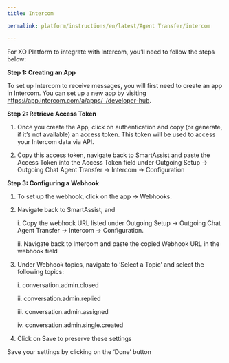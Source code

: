 ```yaml
---
title: Intercom

permalink: platform/instructions/en/latest/Agent Transfer/intercom

---
```

For XO Platform to integrate with Intercom, you’ll need to follow the steps below:

<container>

**Step 1: Creating an App**

To set up Intercom to receive messages, you will first need to create an app in Intercom. You can set up a new app by visiting https://app.intercom.com/a/apps/_/developer-hub.

</container>

<container>

**Step 2: Retrieve Access Token**

1. Once you create the App, click on authentication and copy (or generate, if it’s not available) an access token. This token will be used to access your Intercom data via API.
 
2. Copy this access token, navigate back to SmartAssist and paste the Access Token into the Access Token field under Outgoing Setup → Outgoing Chat Agent Transfer → Intercom → Configuration
 
</container>

<container>
 
**Step 3: Configuring a Webhook**
 
1. To set up the webhook, click on the app → Webhooks.
 
2. Navigate back to SmartAssist, and
 
   i.   Copy the webhook URL listed under Outgoing Setup → Outgoing Chat Agent Transfer → Intercom → Configuration.
 
   ii.   Navigate back to Intercom and paste the copied Webhook URL in the webhook field
 
3. Under Webhook topics, navigate to ‘Select a Topic’ and select the following topics:
 
   i.   conversation.admin.closed
 
   ii.   conversation.admin.replied
 
   iii.   conversation.admin.assigned
 
   iv.   conversation.admin.single.created
 
4. Click on Save to preserve these settings

Save your settings by clicking on the ‘Done’ button

</container>

